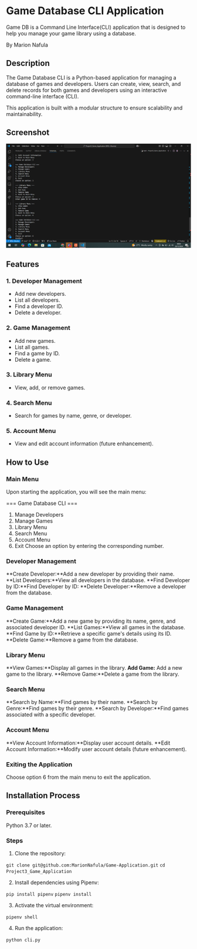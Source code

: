 # Game Database CLI Application
Game DB is a Command Line Interface(CLI) application that is designed to help you manage your game library using a database.

By Marion Nafula

## Description
The Game Database CLI is a Python-based application for managing a database of games and developers. Users can create, view, search, and delete records for both games and developers using an interactive command-line interface (CLI).

This application is built with a modular structure to ensure scalability and maintainability.

## Screenshot
![alt text](image-1.png)

## Features
### 1. Developer Management
 - Add new developers.
 - List all developers.
 - Find a developer ID.
 - Delete a developer.

### 2. Game Management
 - Add new games.
 - List all games.
 - Find a game by ID.
 - Delete a game.

### 3. Library Menu
 - View, add, or remove games.

### 4. Search Menu
 - Search for games by name, genre, or developer.

### 5. Account Menu
 - View and edit account information (future enhancement).

## How to Use
### Main Menu
Upon starting the application, you will see the main menu:

=== Game Database CLI ===
1. Manage Developers
2. Manage Games
3. Library Menu
4. Search Menu
5. Account Menu
6. Exit
Choose an option by entering the corresponding number.

### Developer Management
**Create Developer:**Add a new developer by providing their name.
**List Developers:**View all developers in the database.
**Find Developer by ID:**Find Developer by ID:
**Delete Developer:**Remove a developer from the database.

### Game Management
**Create Game:**Add a new game by providing its name, genre, and associated developer ID.
**List Games:**View all games in the database.
**Find Game by ID:**Retrieve a specific game's details using its ID.
**Delete Game:**Remove a game from the database.

### Library Menu
**View Games:**Display all games in the library.
**Add Game:** Add a new game to the library.
**Remove Game:**Delete a game from the library.

### Search Menu
**Search by Name:**Find games by their name.
**Search by Genre:**Find games by their genre.
**Search by Developer:**Find games associated with a specific developer.

### Account Menu
**View Account Information:**Display user account details.
**Edit Account Information:**Modify user account details (future enhancement).

### Exiting the Application
Choose option 6 from the main menu to exit the application.

## Installation Process
### Prerequisites
Python 3.7 or later.

### Steps
1. Clone the repository:

`git clone git@github.com:MarionNafula/Game-Application.git`
`cd Project3_Game_Application`

2. Install dependencies using Pipenv:

`pip install pipenv`
`pipenv install`

3. Activate the virtual environment:

`pipenv shell`

4. Run the application:

`python cli.py`




